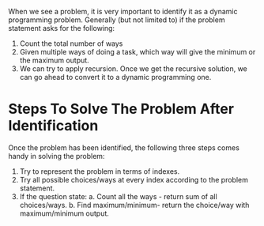 When we see a problem, it is very important to identify it as a dynamic programming problem. 
Generally (but not limited to) if the problem statement asks for the following:

1. Count the total number of ways
2. Given multiple ways of doing a task, which way will give the minimum or the maximum output.
3. We can try to apply recursion. Once we get the recursive solution, we can go ahead to convert it to a dynamic programming one.

# Steps To Solve The Problem After Identification

Once the problem has been identified, the following three steps comes handy in solving the problem:

1. Try to represent the problem in terms of indexes. 
2. Try all possible choices/ways at every index according to the problem statement. 
3. If the question state:
       a. Count all the ways - return sum of all choices/ways.
       b. Find maximum/minimum- return the choice/way with maximum/minimum output.